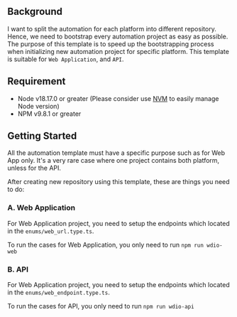 ## Background
I want to split the automation for each platform into different repository. Hence, we need to bootstrap every automation project as easy as possible. The purpose of this template is to speed up the bootstrapping process when initializing new automation project for specific platform. This template is suitable for `Web Application`, and `API`.

## Requirement
- Node v18.17.0 or greater (Please consider use <a href="https://github.com/nvm-sh/nvm">NVM</a> to easily manage Node version)
-  NPM v9.8.1 or greater

## Getting Started
All the automation template must have a specific purpose such as for  Web App only. It's a very rare case where one project contains both platform, unless for the API.

After creating new repository using this template, these are things you need to do:

### A. Web Application
For Web Application project, you need to setup the endpoints which located in the `enums/web_url.type.ts`.

To run the cases for Web Application, you only need to run `npm run wdio-web`

### B. API
For Web Application project, you need to setup the endpoints which located in the `enums/web_endpoint.type.ts`.

To run the cases for API, you only need to run `npm run wdio-api`